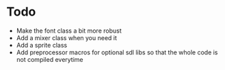 # Todo
* Make the font class a bit more robust
* Add a mixer class when you need it
* Add a sprite class
* Add preprocessor macros for optional sdl libs so that the whole code is not compiled everytime

